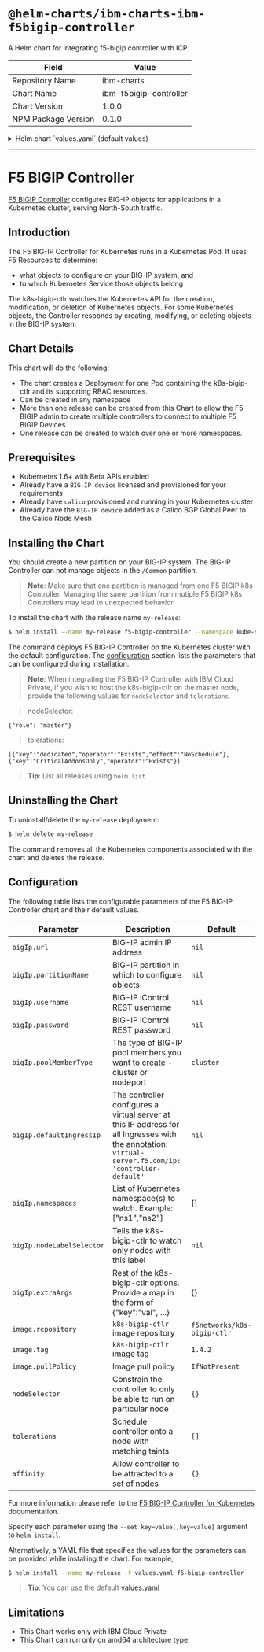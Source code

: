 # `@helm-charts/ibm-charts-ibm-f5bigip-controller`

A Helm chart for integrating f5-bigip controller with ICP

| Field               | Value                  |
| ------------------- | ---------------------- |
| Repository Name     | ibm-charts             |
| Chart Name          | ibm-f5bigip-controller |
| Chart Version       | 1.0.0                  |
| NPM Package Version | 0.1.0                  |

<details>

<summary>Helm chart `values.yaml` (default values)</summary>

```yaml
####################################################################
# Licensed Materials - Property of IBM                             #
# 5737-E67                                                         #
# (C) Copyright IBM Corporation 2016, 2018 All Rights Reserved     #
# US Government Users Restricted Rights - Use, duplication or      #
# disclosure restricted by GSA ADP Schedule Contract with IBM Corp.#
####################################################################

# Default values for f5-bigip-controller.
# This is a YAML-formatted file.
# Declare variables to be passed into your templates.

bigIp:
  url: ''
  partitionName: ''
  username: ''
  password: ''
  poolMemberType: 'cluster'
  defaultIngressIp: ''
  namespaces: []
  nodeLabelSelector: ''
  extraArgs: ''

image:
  repository: 'f5networks/k8s-bigip-ctlr'
  tag: '1.4.2'
  pullPolicy: 'IfNotPresent'

nodeSelector: {}

tolerations: []

affinity: {}
```

</details>

---

# F5 BIGIP Controller

[F5 BIGIP Controller](http://clouddocs.f5.com/containers/v2/kubernetes/) configures BIG-IP objects for applications in a Kubernetes cluster, serving North-South traffic.

## Introduction

The F5 BIG-IP Controller for Kubernetes runs in a Kubernetes Pod. It uses F5 Resources to determine:

- what objects to configure on your BIG-IP system, and
- to which Kubernetes Service those objects belong

The k8s-bigip-ctlr watches the Kubernetes API for the creation, modification, or deletion of Kubernetes objects. For some Kubernetes objects, the Controller responds by creating, modifying, or deleting objects in the BIG-IP system.

## Chart Details

This chart will do the following:

- The chart creates a Deployment for one Pod containing the k8s-bigip-ctlr and its supporting RBAC resources.
- Can be created in any namespace
- More than one release can be created from this Chart to allow the F5 BIGIP admin to create multiple controllers to connect to multiple F5 BIGIP Devices
- One release can be created to watch over one or more namespaces.

## Prerequisites

- Kubernetes 1.6+ with Beta APIs enabled
- Already have a `BIG-IP device` licensed and provisioned for your requirements
- Already have `calico` provisioned and running in your Kubernetes cluster
- Already have the `BIG-IP device` added as a Calico BGP Global Peer to the Calico Node Mesh

## Installing the Chart

You should create a new partition on your BIG-IP system. The BIG-IP Controller can not manage objects in the `/Common` partition.

> **Note**: Make sure that one partition is managed from one F5 BIGIP k8s Controller. Managing the same partition from mutiple F5 BIGIP k8s Controllers may lead to unexpected behavior

To install the chart with the release name `my-release`:

```bash
$ helm install --name my-release f5-bigip-controller --namespace kube-system --set bigIp.url=1.2.3.4 --set bigIp.partitionName=myPartition --set bigIp.username=admin --set bigIp.password=password
```

The command deploys F5 BIG-IP Controller on the Kubernetes cluster with the default configuration. The [configuration](#configuration) section lists the parameters that can be configured during installation.

> **Note**: When integrating the F5 BIG-IP Controller with IBM Cloud Private, if you wish to host the k8s-bigip-ctlr on the master node, provide the following values for `nodeSelector` and `tolerations`.

> nodeSelector:

```
{"role": "master"}
```

> tolerations:

```
[{"key":"dedicated","operator":"Exists","effect":"NoSchedule"},{"key":"CriticalAddonsOnly","operator":"Exists"}]
```

> **Tip**: List all releases using `helm list`

## Uninstalling the Chart

To uninstall/delete the `my-release` deployment:

```bash
$ helm delete my-release
```

The command removes all the Kubernetes components associated with the chart and deletes the release.

## Configuration

The following table lists the configurable parameters of the F5 BIG-IP Controller chart and their default values.

| Parameter                 | Description                                                                                                                                           | Default                     |
| ------------------------- | ----------------------------------------------------------------------------------------------------------------------------------------------------- | --------------------------- |
| `bigIp.url`               | BIG-IP admin IP address                                                                                                                               | `nil`                       |
| `bigIp.partitionName`     | BIG-IP partition in which to configure objects                                                                                                        | `nil`                       |
| `bigIp.username`          | BIG-IP iControl REST username                                                                                                                         | `nil`                       |
| `bigIp.password`          | BIG-IP iControl REST password                                                                                                                         | `nil`                       |
| `bigIp.poolMemberType`    | The type of BIG-IP pool members you want to create - cluster or nodeport                                                                              | `cluster`                   |
| `bigIp.defaultIngressIp`  | The controller configures a virtual server at this IP address for all Ingresses with the annotation: `virtual-server.f5.com/ip: 'controller-default'` | `nil`                       |
| `bigIp.namespaces`        | List of Kubernetes namespace(s) to watch. Example: ["ns1","ns2"]                                                                                      | []                          |
| `bigIp.nodeLabelSelector` | Tells the k8s-bigip-ctlr to watch only nodes with this label                                                                                          | `nil`                       |
| `bigIp.extraArgs`         | Rest of the k8s-bigip-ctlr options. Provide a map in the form of {"key":"val", ...}                                                                   | {}                          |
| `image.repository`        | `k8s-bigip-ctlr` image repository                                                                                                                     | `f5networks/k8s-bigip-ctlr` |
| `image.tag`               | `k8s-bigip-ctlr` image tag                                                                                                                            | `1.4.2`                     |
| `image.pullPolicy`        | Image pull policy                                                                                                                                     | `IfNotPresent`              |
| `nodeSelector`            | Constrain the controller to only be able to run on particular node                                                                                    | `{}`                        |
| `tolerations`             | Schedule controller onto a node with matching taints                                                                                                  | `[]`                        |
| `affinity`                | Allow controller to be attracted to a set of nodes                                                                                                    | `{}`                        |

For more information please refer to the [F5 BIG-IP Controller for Kubernetes](http://clouddocs.f5.com/products/connectors/k8s-bigip-ctlr/v1.4/) documentation.

Specify each parameter using the `--set key=value[,key=value]` argument to `helm install`.

Alternatively, a YAML file that specifies the values for the parameters can be provided while installing the chart. For example,

```bash
$ helm install --name my-release -f values.yaml f5-bigip-controller
```

> **Tip**: You can use the default [values.yaml](values.yaml)

## Limitations

- This Chart works only with IBM Cloud Private
- This Chart can run only on amd64 architecture type.
